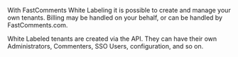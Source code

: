 With FastComments White Labeling it is possible to create and manage your own tenants. Billing may be handled on your behalf, or can be handled by FastComments.com.

White Labeled tenants are created via the API. They can have their own Administrators, Commenters, SSO Users, configuration, and so on.
